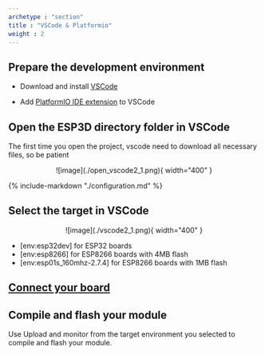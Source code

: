 ```yaml
---
archetype : "section"
title : "VSCode & Platformio"
weight : 2
---
```


## Prepare the development environment

* Download and install [VSCode](https://code.visualstudio.com/download)

* Add [PlatformIO IDE extension](https://platformio.org/install/ide?install=vscode) to VSCode

## Open the ESP3D directory folder in VSCode
The first time you open the project, vscode need to download all necessary files, so be patient


<center>
![image](./open_vscode2_1.png){ width="400" }
</center>

{% include-markdown "./configuration.md" %}

## Select the target in VSCode

<center>
![image](./vscode2_1.png){ width="400" }
</center>

* [env:esp32dev] for ESP32 boards   
* [env:esp8266] for ESP8266 boards with 4MB flash   
* [env:esp01s_160mhz-2.7.4] for ESP8266 boards with 1MB flash   

## [Connect your board](/ESP3D/Version_2.1.X/installation/#connect-your-board)

## Compile and flash your module

Use Upload and monitor from the target environment you selected to compile and flash your module.